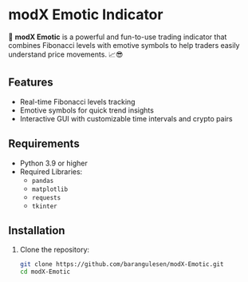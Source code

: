 # modX Emotic Indicator

🚀 **modX Emotic** is a powerful and fun-to-use trading indicator that combines Fibonacci levels with emotive symbols to help traders easily understand price movements. 📈😎

## Features
- Real-time Fibonacci levels tracking
- Emotive symbols for quick trend insights
- Interactive GUI with customizable time intervals and crypto pairs

## Requirements
- Python 3.9 or higher
- Required Libraries:
  - `pandas`
  - `matplotlib`
  - `requests`
  - `tkinter`

## Installation
1. Clone the repository:
   ```bash
   git clone https://github.com/barangulesen/modX-Emotic.git
   cd modX-Emotic
